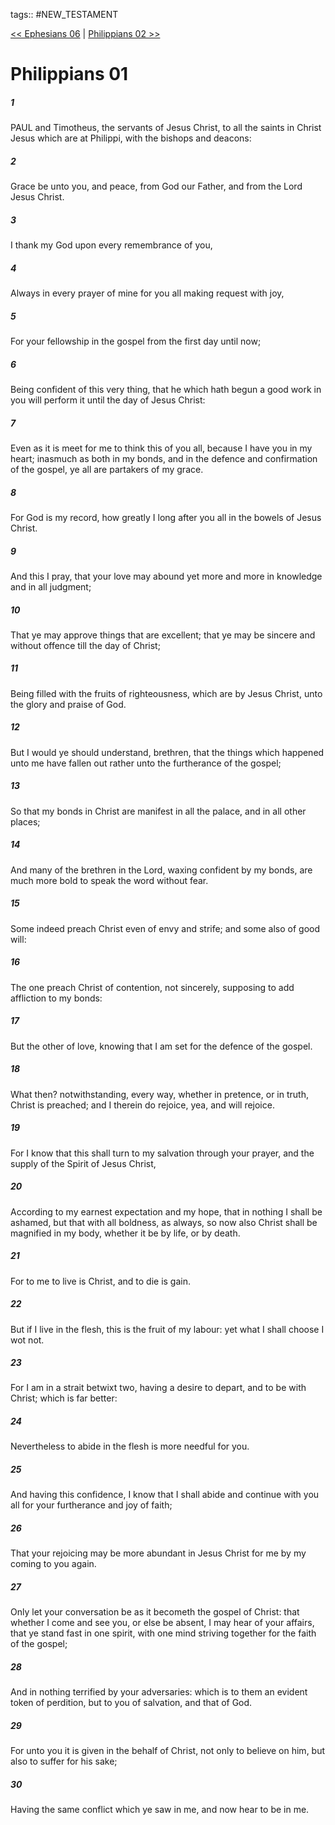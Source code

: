 tags:: #NEW_TESTAMENT

[<< Ephesians 06](NEW_TESTAMENT/10_Ephesians/Ephesians_06.md) | [Philippians 02 >>](NEW_TESTAMENT/11_Philippians/Philippians_02.md)

# Philippians 01

##### 1

PAUL and Timotheus, the servants of Jesus Christ, to all the saints in Christ Jesus which are at Philippi, with the bishops and deacons:

##### 2

Grace be unto you, and peace, from God our Father, and from the Lord Jesus Christ.

##### 3

I thank my God upon every remembrance of you,

##### 4

Always in every prayer of mine for you all making request with joy,

##### 5

For your fellowship in the gospel from the first day until now;

##### 6

Being confident of this very thing, that he which hath begun a good work in you will perform it until the day of Jesus Christ:

##### 7

Even as it is meet for me to think this of you all, because I have you in my heart; inasmuch as both in my bonds, and in the defence and confirmation of the gospel, ye all are partakers of my grace.

##### 8

For God is my record, how greatly I long after you all in the bowels of Jesus Christ.

##### 9

And this I pray, that your love may abound yet more and more in knowledge and in all judgment;

##### 10

That ye may approve things that are excellent; that ye may be sincere and without offence till the day of Christ;

##### 11

Being filled with the fruits of righteousness, which are by Jesus Christ, unto the glory and praise of God.

##### 12

But I would ye should understand, brethren, that the things which happened unto me have fallen out rather unto the furtherance of the gospel;

##### 13

So that my bonds in Christ are manifest in all the palace, and in all other places;

##### 14

And many of the brethren in the Lord, waxing confident by my bonds, are much more bold to speak the word without fear.

##### 15

Some indeed preach Christ even of envy and strife; and some also of good will:

##### 16

The one preach Christ of contention, not sincerely, supposing to add affliction to my bonds:

##### 17

But the other of love, knowing that I am set for the defence of the gospel.

##### 18

What then? notwithstanding, every way, whether in pretence, or in truth, Christ is preached; and I therein do rejoice, yea, and will rejoice.

##### 19

For I know that this shall turn to my salvation through your prayer, and the supply of the Spirit of Jesus Christ,

##### 20

According to my earnest expectation and my hope, that in nothing I shall be ashamed, but that with all boldness, as always, so now also Christ shall be magnified in my body, whether it be by life, or by death.

##### 21

For to me to live is Christ, and to die is gain.

##### 22

But if I live in the flesh, this is the fruit of my labour: yet what I shall choose I wot not.

##### 23

For I am in a strait betwixt two, having a desire to depart, and to be with Christ; which is far better:

##### 24

Nevertheless to abide in the flesh is more needful for you.

##### 25

And having this confidence, I know that I shall abide and continue with you all for your furtherance and joy of faith;

##### 26

That your rejoicing may be more abundant in Jesus Christ for me by my coming to you again.

##### 27

Only let your conversation be as it becometh the gospel of Christ: that whether I come and see you, or else be absent, I may hear of your affairs, that ye stand fast in one spirit, with one mind striving together for the faith of the gospel;

##### 28

And in nothing terrified by your adversaries: which is to them an evident token of perdition, but to you of salvation, and that of God.

##### 29

For unto you it is given in the behalf of Christ, not only to believe on him, but also to suffer for his sake;

##### 30

Having the same conflict which ye saw in me, and now hear to be in me.
